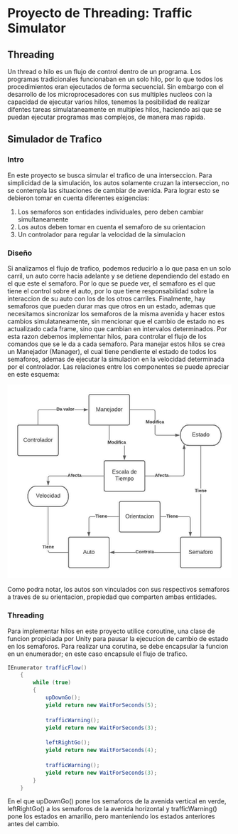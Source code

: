 # Proyecto de Threading: Traffic Simulator
## Threading
Un thread o hilo es un flujo de control dentro de un programa. Los programas tradicionales funcionaban en un solo hilo, por lo que todos los procedimientos eran ejecutados de forma secuencial. Sin embargo con el desarrollo de los microprocesadores con sus multiples nucleos con la capacidad de ejecutar varios hilos, tenemos la posibilidad de realizar difentes tareas simulataneamente en multiples hilos, haciendo asi que se puedan ejecutar programas mas complejos, de manera mas rapida.
## Simulador de Trafico
### Intro
En este proyecto se busca simular el trafico de una interseccion. Para simplicidad de la simulación, los autos solamente cruzan la interseccion, no se contempla las situaciones de cambiar de avenida. Para lograr esto se debieron tomar en cuenta diferentes exigencias:
1. Los semaforos son entidades individuales, pero deben cambiar simultaneamente
2. Los autos deben tomar en cuenta el semaforo de su orientacion
3. Un controlador para regular la velocidad de la simulacion
### Diseño
Si analizamos el flujo de trafico, podemos reducirlo a lo que pasa en un solo carril, un auto corre hacia adelante y se detiene dependiendo del estado en el que este el semaforo. Por lo que se puede ver, el semaforo es el que tiene el control sobre el auto, por lo que tiene responsabilidad sobre la interaccion de su auto con los de los otros carriles. Finalmente, hay semaforos que pueden durar mas que otros en un estado, ademas que necesitamos sincronizar los semaforos de la misma avenida y hacer estos cambios simulataneamente, sin mencionar que el cambio de estado no es actualizado cada frame, sino que cambian en intervalos determinados. Por esta razon debemos implementar hilos, para controlar el flujo de los comandos que se le da a cada semaforo. Para manejar estos hilos se crea un Manejador (Manager), el cual tiene pendiente el estado de todos los semaforos, ademas de ejecutar la simulacion en la velocidad determinada por el controlador.
Las relaciones entre los componentes se puede apreciar en este esquema:

![Diagrama](TrafficSimDiagram.jpeg)

Como podra notar, los autos son vinculados con sus respectivos semaforos a traves de su orientacion, propiedad que comparten ambas entidades. 
### Threading
Para implementar hilos en este proyecto utilice coroutine, una clase de funcion propiciada por Unity para pausar la ejecucion de cambio de estado en los semaforos. Para realizar una corutina, se debe encapsular la funcion en un enumerador; en este caso encapsule el flujo de trafico.

```csharp
IEnumerator trafficFlow()
    {
        while (true)
        {
            upDownGo();
            yield return new WaitForSeconds(5);

            trafficWarning();
            yield return new WaitForSeconds(3);

            leftRightGo();
            yield return new WaitForSeconds(4);

            trafficWarning();
            yield return new WaitForSeconds(3);
        }
    }
```

En el que upDownGo() pone los semaforos de la avenida vertical en verde, leftRightGo() a los semaforos de la avenida horizontal y trafficWarning() pone los estados en amarillo, pero manteniendo los estados anteriores antes del cambio.
